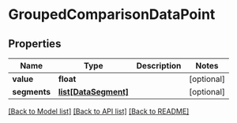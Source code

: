 # GroupedComparisonDataPoint

## Properties
Name | Type | Description | Notes
------------ | ------------- | ------------- | -------------
**value** | **float** |  | [optional] 
**segments** | [**list[DataSegment]**](DataSegment.md) |  | [optional] 

[[Back to Model list]](../README.md#documentation-for-models) [[Back to API list]](../README.md#documentation-for-api-endpoints) [[Back to README]](../README.md)


